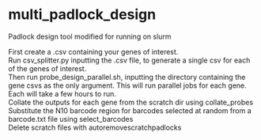 # multi_padlock_design
Padlock design tool modified for running on slurm

First create a .csv containing your genes of interest. <br />
Run csv_splitter.py inputting the .csv file, to generate a single csv for each of the genes of interest. <br />
Then run probe_design_parallel.sh, inputting the directory containing the gene csvs as the only argument. This will run parallel jobs for each gene. Each will take a few hours to run. <br />
Collate the outputs for each gene from the scratch dir using collate_probes <br />
Substitute the N10 barcode region for barcodes selected at random from a barcode.txt file using select_barcodes <br />
Delete scratch files with autoremovescratchpadlocks <br />
